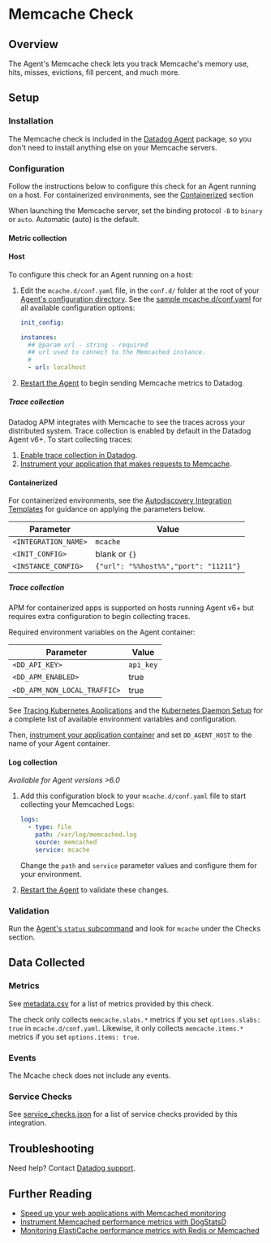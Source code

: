 # Memcache Check

## Overview

The Agent's Memcache check lets you track Memcache's memory use, hits, misses, evictions, fill percent, and much more.

## Setup

### Installation

The Memcache check is included in the [Datadog Agent][1] package, so you don't need to install anything else on your Memcache servers.

### Configuration

Follow the instructions below to configure this check for an Agent running on a host. For containerized environments, see the [Containerized](#containerized) section

When launching the Memcache server, set the binding protocol `-B` to `binary` or `auto`. Automatic (auto) is the default.

#### Metric collection

<!-- xxx tabs xxx -->
<!-- xxx tab "Host" xxx -->

#### Host

To configure this check for an Agent running on a host:

1. Edit the `mcache.d/conf.yaml` file, in the `conf.d/` folder at the root of your [Agent's configuration directory][2]. See the [sample mcache.d/conf.yaml][3] for all available configuration options:

   ```yaml
   init_config:

   instances:
     ## @param url - string - required
     ## url used to connect to the Memcached instance.
     #
     - url: localhost
   ```

2. [Restart the Agent][4] to begin sending Memcache metrics to Datadog.

##### Trace collection

Datadog APM integrates with Memcache to see the traces across your distributed system. Trace collection is enabled by default in the Datadog Agent v6+. To start collecting traces:

1. [Enable trace collection in Datadog][5].
2. [Instrument your application that makes requests to Memcache][6].

<!-- xxz tab xxx -->
<!-- xxx tab "Containerized" xxx -->

#### Containerized

For containerized environments, see the [Autodiscovery Integration Templates][7] for guidance on applying the parameters below.

| Parameter            | Value                                 |
| -------------------- | ------------------------------------- |
| `<INTEGRATION_NAME>` | `mcache`                              |
| `<INIT_CONFIG>`      | blank or `{}`                         |
| `<INSTANCE_CONFIG>`  | `{"url": "%%host%%","port": "11211"}` |

##### Trace collection

APM for containerized apps is supported on hosts running Agent v6+ but requires extra configuration to begin collecting traces.

Required environment variables on the Agent container:

| Parameter            | Value                                                                      |
| -------------------- | -------------------------------------------------------------------------- |
| `<DD_API_KEY>` | `api_key`                                                                  |
| `<DD_APM_ENABLED>`      | true                                                              |
| `<DD_APM_NON_LOCAL_TRAFFIC>`  | true |

See [Tracing Kubernetes Applications][8] and the [Kubernetes Daemon Setup][9] for a complete list of available environment variables and configuration.

Then, [instrument your application container][6] and set `DD_AGENT_HOST` to the name of your Agent container.

#### Log collection

_Available for Agent versions >6.0_

1. Add this configuration block to your `mcache.d/conf.yaml` file to start collecting your Memcached Logs:

   ```yaml
   logs:
     - type: file
       path: /var/log/memcached.log
       source: memcached
       service: mcache
   ```

    Change the `path` and `service` parameter values and configure them for your environment.

2. [Restart the Agent][4] to validate these changes.

<!-- xxz tab xxx -->
<!-- xxz tabs xxx -->

### Validation

Run the [Agent's `status` subcommand][10] and look for `mcache` under the Checks section.

## Data Collected

### Metrics

See [metadata.csv][11] for a list of metrics provided by this check.

The check only collects `memcache.slabs.*` metrics if you set `options.slabs: true` in `mcache.d/conf.yaml`. Likewise, it only collects `memcache.items.*` metrics if you set `options.items: true`.

### Events

The Mcache check does not include any events.

### Service Checks

See [service_checks.json][12] for a list of service checks provided by this integration.

## Troubleshooting

Need help? Contact [Datadog support][13].

## Further Reading

- [Speed up your web applications with Memcached monitoring][14]
- [Instrument Memcached performance metrics with DogStatsD][15]
- [Monitoring ElastiCache performance metrics with Redis or Memcached][16]

[1]: https://app.datadoghq.com/account/settings#agent
[2]: https://docs.datadoghq.com/agent/guide/agent-configuration-files/#agent-configuration-directory
[3]: https://github.com/DataDog/integrations-core/blob/master/mcache/datadog_checks/mcache/data/conf.yaml.example
[4]: https://docs.datadoghq.com/agent/guide/agent-commands/#start-stop-and-restart-the-agent
[5]: https://docs.datadoghq.com/tracing/send_traces/
[6]: https://docs.datadoghq.com/tracing/setup/
[7]: https://docs.datadoghq.com/agent/kubernetes/integrations/
[8]: https://docs.datadoghq.com/agent/kubernetes/apm/?tab=java
[9]: https://docs.datadoghq.com/agent/kubernetes/daemonset_setup/?tab=k8sfile#apm-and-distributed-tracing
[10]: https://docs.datadoghq.com/agent/guide/agent-commands/#agent-status-and-information
[11]: https://github.com/DataDog/integrations-core/blob/master/mcache/metadata.csv
[12]: https://github.com/DataDog/integrations-core/blob/master/mcache/assets/service_checks.json
[13]: https://docs.datadoghq.com/help/
[14]: https://www.datadoghq.com/blog/speed-up-web-applications-memcached
[15]: https://www.datadoghq.com/blog/instrument-memcached-performance-metrics-dogstatsd
[16]: https://www.datadoghq.com/blog/monitoring-elasticache-performance-metrics-with-redis-or-memcached
